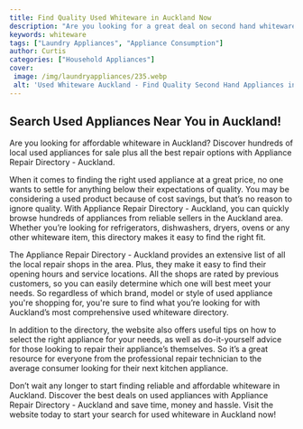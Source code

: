 ```yaml
---
title: Find Quality Used Whiteware in Auckland Now
description: "Are you looking for a great deal on second hand whiteware in Auckland Look no further Weve got the best selection of quality used whiteware in Auckland so you can find all the appliances you need in one place Get the best deals today"
keywords: whiteware
tags: ["Laundry Appliances", "Appliance Consumption"]
author: Curtis
categories: ["Household Appliances"]
cover: 
 image: /img/laundryappliances/235.webp
 alt: 'Used Whiteware Auckland - Find Quality Second Hand Appliances in New Zealands Largest City'
---
```

## Search Used Appliances Near You in Auckland!
Are you looking for affordable whiteware in Auckland? Discover hundreds of local used appliances for sale plus all the best repair options with Appliance Repair Directory - Auckland.

When it comes to finding the right used appliance at a great price, no one wants to settle for anything below their expectations of quality. You may be considering a used product because of cost savings, but that’s no reason to ignore quality. With Appliance Repair Directory - Auckland, you can quickly browse hundreds of appliances from reliable sellers in the Auckland area. Whether you’re looking for refrigerators, dishwashers, dryers, ovens or any other whiteware item, this directory makes it easy to find the right fit.

The Appliance Repair Directory - Auckland provides an extensive list of all the local repair shops in the area. Plus, they make it easy to find their opening hours and service locations. All the shops are rated by previous customers, so you can easily determine which one will best meet your needs. So regardless of which brand, model or style of used appliance you're shopping for, you're sure to find what you’re looking for with Auckland’s most comprehensive used whiteware directory.

In addition to the directory, the website also offers useful tips on how to select the right appliance for your needs, as well as do-it-yourself advice for those looking to repair their appliance’s themselves. So it’s a great resource for everyone from the professional repair technician to the average consumer looking for their next kitchen appliance.

Don’t wait any longer to start finding reliable and affordable whiteware in Auckland. Discover the best deals on used appliances with Appliance Repair Directory - Auckland and save time, money and hassle. Visit the website today to start your search for used whiteware in Auckland now!
